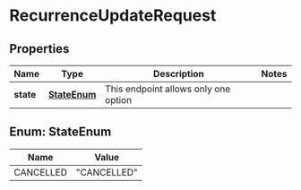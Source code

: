 

# RecurrenceUpdateRequest


## Properties

| Name | Type | Description | Notes |
|------------ | ------------- | ------------- | -------------|
|**state** | [**StateEnum**](#StateEnum) | This endpoint allows only one option |  |



## Enum: StateEnum

| Name | Value |
|---- | -----|
| CANCELLED | &quot;CANCELLED&quot; |



